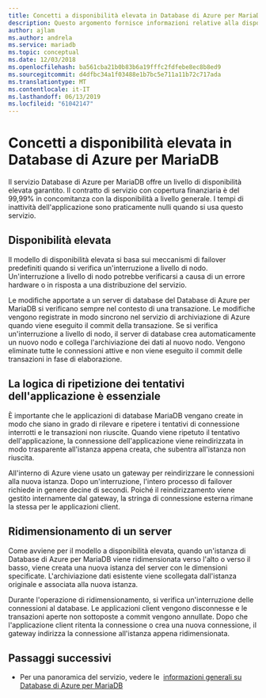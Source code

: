 ```yaml
---
title: Concetti a disponibilità elevata in Database di Azure per MariaDB
description: Questo argomento fornisce informazioni relative alla disponibilità elevata quando si usa Database di Azure per MariaDB
author: ajlam
ms.author: andrela
ms.service: mariadb
ms.topic: conceptual
ms.date: 12/03/2018
ms.openlocfilehash: ba561cba21b0b83b6a19fffc2fdfebe8ec8b8ed9
ms.sourcegitcommit: d4dfbc34a1f03488e1b7bc5e711a11b72c717ada
ms.translationtype: MT
ms.contentlocale: it-IT
ms.lasthandoff: 06/13/2019
ms.locfileid: "61042147"
---
```

# <a name="high-availability-concepts-in-azure-database-for-mariadb"></a>Concetti a disponibilità elevata in Database di Azure per MariaDB
Il servizio Database di Azure per MariaDB offre un livello di disponibilità elevata garantito. Il contratto di servizio con copertura finanziaria è del 99,99% in concomitanza con la disponibilità a livello generale. I tempi di inattività dell'applicazione sono praticamente nulli quando si usa questo servizio.

## <a name="high-availability"></a>Disponibilità elevata
Il modello di disponibilità elevata si basa sui meccanismi di failover predefiniti quando si verifica un'interruzione a livello di nodo. Un'interruzione a livello di nodo potrebbe verificarsi a causa di un errore hardware o in risposta a una distribuzione del servizio.

Le modifiche apportate a un server di database del Database di Azure per MariaDB si verificano sempre nel contesto di una transazione. Le modifiche vengono registrate in modo sincrono nel servizio di archiviazione di Azure quando viene eseguito il commit della transazione. Se si verifica un'interruzione a livello di nodo, il server di database crea automaticamente un nuovo nodo e collega l'archiviazione dei dati al nuovo nodo. Vengono eliminate tutte le connessioni attive e non viene eseguito il commit delle transazioni in fase di elaborazione.

## <a name="application-retry-logic-is-essential"></a>La logica di ripetizione dei tentativi dell'applicazione è essenziale
È importante che le applicazioni di database MariaDB vengano create in modo che siano in grado di rilevare e ripetere i tentativi di connessione interrotti e le transazioni non riuscite. Quando viene ripetuto il tentativo dell'applicazione, la connessione dell'applicazione viene reindirizzata in modo trasparente all'istanza appena creata, che subentra all'istanza non riuscita.

All'interno di Azure viene usato un gateway per reindirizzare le connessioni alla nuova istanza. Dopo un'interruzione, l'intero processo di failover richiede in genere decine di secondi. Poiché il reindirizzamento viene gestito internamente dal gateway, la stringa di connessione esterna rimane la stessa per le applicazioni client.

## <a name="scaling-up-or-down"></a>Ridimensionamento di un server
Come avviene per il modello a disponibilità elevata, quando un'istanza di Database di Azure per MariaDB viene ridimensionata verso l'alto o verso il basso, viene creata una nuova istanza del server con le dimensioni specificate. L'archiviazione dati esistente viene scollegata dall'istanza originale e associata alla nuova istanza.

Durante l'operazione di ridimensionamento, si verifica un'interruzione delle connessioni al database. Le applicazioni client vengono disconnesse e le transazioni aperte non sottoposte a commit vengono annullate. Dopo che l'applicazione client ritenta la connessione o crea una nuova connessione, il gateway indirizza la connessione all'istanza appena ridimensionata.

## <a name="next-steps"></a>Passaggi successivi
- Per una panoramica del servizio, vedere le  [informazioni generali su Database di Azure per MariaDB](overview.md)
